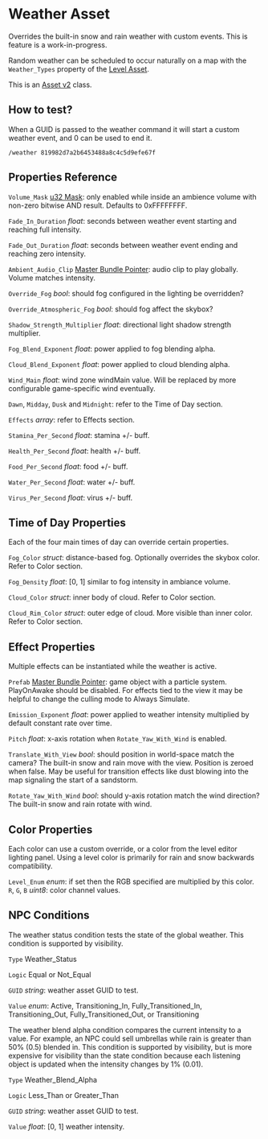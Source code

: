 # Weather Asset

Overrides the built-in snow and rain weather with custom events. This is feature is a work-in-progress.

Random weather can be scheduled to occur naturally on a map with the `Weather_Types` property of the [Level Asset](LevelAsset.md).

This is an [Asset v2](AssetsV2.md) class.

## How to test?

When a GUID is passed to the weather command it will start a custom weather event, and 0 can be used to end it.

	/weather 819982d7a2b6453488a8c4c5d9efe67f

## Properties Reference

`Volume_Mask` [u32 Mask](Bitmask.md): only enabled while inside an ambience volume with non-zero bitwise AND result. Defaults to 0xFFFFFFFF.

`Fade_In_Duration` *float*: seconds between weather event starting and reaching full intensity.

`Fade_Out_Duration` *float*: seconds between weather event ending and reaching zero intensity.

`Ambient_Audio_Clip` [Master Bundle Pointer](MasterBundlePtr.md): audio clip to play globally. Volume matches intensity.

`Override_Fog` *bool*: should fog configured in the lighting be overridden?

`Override_Atmospheric_Fog` *bool*: should fog affect the skybox?

`Shadow_Strength_Multiplier` *float*: directional light shadow strength multiplier.

`Fog_Blend_Exponent` *float*: power applied to fog blending alpha.

`Cloud_Blend_Exponent` *float*: power applied to cloud blending alpha.

`Wind_Main` *float*: wind zone windMain value. Will be replaced by more configurable game-specific wind eventually.

`Dawn`, `Midday`, `Dusk` and `Midnight`: refer to the Time of Day section.

`Effects` *array*: refer to Effects section.

`Stamina_Per_Second` *float*: stamina +/- buff.

`Health_Per_Second` *float*: health +/- buff.

`Food_Per_Second` *float*: food +/- buff.

`Water_Per_Second` *float*: water +/- buff.

`Virus_Per_Second` *float*: virus +/- buff.

## Time of Day Properties

Each of the four main times of day can override certain properties.

`Fog_Color` *struct*: distance-based fog. Optionally overrides the skybox color. Refer to Color section.

`Fog_Density` *float*: [0, 1] similar to fog intensity in ambiance volume.

`Cloud_Color` *struct*: inner body of cloud. Refer to Color section.

`Cloud_Rim_Color` *struct*: outer edge of cloud. More visible than inner color. Refer to Color section.

## Effect Properties

Multiple effects can be instantiated while the weather is active.

`Prefab` [Master Bundle Pointer](MasterBundlePtr.md): game object with a particle system. PlayOnAwake should be disabled. For effects tied to the view it may be helpful to change the culling mode to Always Simulate.

`Emission_Exponent` *float*: power applied to weather intensity multiplied by default constant rate over time.

`Pitch` *float*: x-axis rotation when `Rotate_Yaw_With_Wind` is enabled.

`Translate_With_View` *bool*: should position in world-space match the camera? The built-in snow and rain move with the view. Position is zeroed when false. May be useful for transition effects like dust blowing into the map signaling the start of a sandstorm.

`Rotate_Yaw_With_Wind` *bool*: should y-axis rotation match the wind direction? The built-in snow and rain rotate with wind.

## Color Properties

Each color can use a custom override, or a color from the level editor lighting panel. Using a level color is primarily for rain and snow backwards compatibility.

`Level_Enum` *enum*: if set then the RGB specified are multiplied by this color.
`R`, `G`, `B` *uint8*: color channel values.

## NPC Conditions

The weather status condition tests the state of the global weather. This condition is supported by visibility.

`Type` Weather_Status

`Logic` Equal or Not_Equal

`GUID` *string*: weather asset GUID to test.

`Value` *enum*: Active, Transitioning_In, Fully_Transitioned_In, Transitioning_Out, Fully_Transitioned_Out, or Transitioning

The weather blend alpha condition compares the current intensity to a value. For example, an NPC could sell umbrellas while rain is greater than 50% (0.5) blended in. This condition is supported by visibility, but is more expensive for visibility than the state condition because each listening object is updated when the intensity changes by 1% (0.01).

`Type` Weather_Blend_Alpha

`Logic` Less_Than or Greater_Than

`GUID` *string*: weather asset GUID to test.

`Value` *float*: [0, 1] weather intensity.
